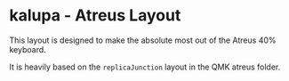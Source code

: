 # kalupa - Atreus Layout #

This layout is designed to make the absolute most out of the Atreus 40% keyboard.

It is heavily based on the `replicaJunction` layout in the QMK atreus folder.
